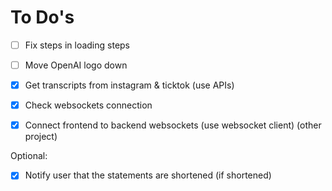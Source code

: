 # To Do's

- [ ] Fix steps in loading steps
- [ ] Move OpenAI logo down

- [x] Get transcripts from instagram & ticktok (use APIs)
- [x] Check websockets connection
- [x] Connect frontend to backend websockets (use websocket client) (other project)

Optional:

- [x] Notify user that the statements are shortened (if shortened)
